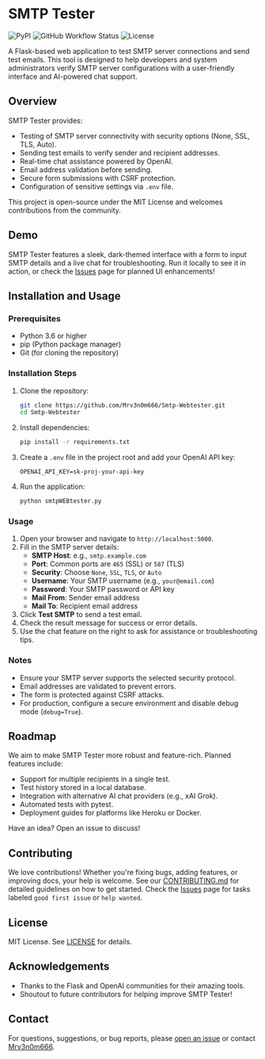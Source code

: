 # SMTP Tester

![PyPI](https://img.shields.io/pypi/v/smtp-tester?color=blue)
![GitHub Workflow Status](https://img.shields.io/github/actions/workflow/status/Mrv3n0m666/Smtp-Webtester/publish.yml?branch=main)
![License](https://img.shields.io/github/license/Mrv3n0m666/Smtp-Webtester)

A Flask-based web application to test SMTP server connections and send test emails. This tool is designed to help developers and system administrators verify SMTP server configurations with a user-friendly interface and AI-powered chat support.

## Overview

SMTP Tester provides:
- Testing of SMTP server connectivity with security options (None, SSL, TLS, Auto).
- Sending test emails to verify sender and recipient addresses.
- Real-time chat assistance powered by OpenAI.
- Email address validation before sending.
- Secure form submissions with CSRF protection.
- Configuration of sensitive settings via `.env` file.

This project is open-source under the MIT License and welcomes contributions from the community.

## Demo
SMTP Tester features a sleek, dark-themed interface with a form to input SMTP details and a live chat for troubleshooting. Run it locally to see it in action, or check the [Issues](https://github.com/Mrv3n0m666/Smtp-Webtester/issues) page for planned UI enhancements!

## Installation and Usage

### Prerequisites
- Python 3.6 or higher
- pip (Python package manager)
- Git (for cloning the repository)

### Installation Steps
1. Clone the repository:
   ```bash
   git clone https://github.com/Mrv3n0m666/Smtp-Webtester.git
   cd Smtp-Webtester
   ```
2. Install dependencies:
   ```bash
   pip install -r requirements.txt
   ```
3. Create a `.env` file in the project root and add your OpenAI API key:
   ```text
   OPENAI_API_KEY=sk-proj-your-api-key
   ```
4. Run the application:
   ```bash
   python smtpWEBtester.py
   ```

### Usage
1. Open your browser and navigate to `http://localhost:5000`.
2. Fill in the SMTP server details:
   - **SMTP Host**: e.g., `smtp.example.com`
   - **Port**: Common ports are `465` (SSL) or `587` (TLS)
   - **Security**: Choose `None`, `SSL`, `TLS`, or `Auto`
   - **Username**: Your SMTP username (e.g., `your@email.com`)
   - **Password**: Your SMTP password or API key
   - **Mail From**: Sender email address
   - **Mail To**: Recipient email address
3. Click **Test SMTP** to send a test email.
4. Check the result message for success or error details.
5. Use the chat feature on the right to ask for assistance or troubleshooting tips.

### Notes
- Ensure your SMTP server supports the selected security protocol.
- Email addresses are validated to prevent errors.
- The form is protected against CSRF attacks.
- For production, configure a secure environment and disable debug mode (`debug=True`).

## Roadmap
We aim to make SMTP Tester more robust and feature-rich. Planned features include:
- Support for multiple recipients in a single test.
- Test history stored in a local database.
- Integration with alternative AI chat providers (e.g., xAI Grok).
- Automated tests with pytest.
- Deployment guides for platforms like Heroku or Docker.

Have an idea? Open an issue to discuss!

## Contributing
We love contributions! Whether you're fixing bugs, adding features, or improving docs, your help is welcome. See our [CONTRIBUTING.md](CONTRIBUTING.md) for detailed guidelines on how to get started. Check the [Issues](https://github.com/Mrv3n0m666/Smtp-Webtester/issues) page for tasks labeled `good first issue` or `help wanted`.

## License
MIT License. See [LICENSE](LICENSE) for details.

## Acknowledgements
- Thanks to the Flask and OpenAI communities for their amazing tools.
- Shoutout to future contributors for helping improve SMTP Tester!

## Contact
For questions, suggestions, or bug reports, please [open an issue](https://github.com/Mrv3n0m666/Smtp-Webtester/issues) or contact [Mrv3n0m666](mailto:mrv3n0m666@example.com).
